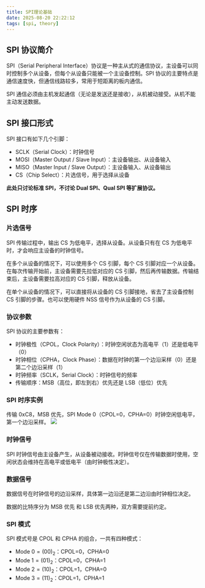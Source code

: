 ```yaml
---
title: SPI理论基础
date: 2025-08-20 22:22:12
tags: [spi, theory]
---
```


## SPI 协议简介
SPI（Serial Peripheral Interface）协议是一种主从式的通信协议，主设备可以同时控制多个从设备，但每个从设备只能被一个主设备控制。SPI 协议的主要特点是通信速度快，但通信线路较多，常用于短距离的板内通信。  

SPI 通信必须由主机发起通信（无论是发送还是接收），从机被动接受。从机不能主动发送数据。  

## SPI 接口形式
SPI 接口有如下几个引脚：

- SCLK（Serial Clock）：时钟信号
- MOSI（Master Output / Slave Input）：主设备输出、从设备输入
- MISO（Master Input / Slave Output）：主设备输入、从设备输出
- CS（Chip Select）：片选信号，用于选择从设备

**此处只讨论标准 SPI，不讨论 Dual SPI、Qual SPI 等扩展协议。**

## SPI 时序
### 片选信号
SPI 传输过程中，输出 CS 为低电平，选择从设备。从设备只有在 CS 为低电平时，才会响应主设备的时钟信号。

在多个从设备的情况下，可以使用多个 CS 引脚，每个 CS 引脚对应一个从设备。在每次传输开始前，主设备需要先拉低对应的 CS 引脚，然后再传输数据。传输结束后，主设备需要拉高对应的 CS 引脚，释放从设备。

在单个从设备的情况下，可以直接将从设备的 CS 引脚接地，省去了主设备控制 CS 引脚的步骤。也可以使用硬件 NSS 信号作为从设备的 CS 引脚。

### 协议参数
SPI 协议的主要参数有：

- 时钟极性（CPOL，Clock Polarity）：时钟空闲状态为高电平（1）还是低电平（0）
- 时钟相位（CPHA，Clock Phase）：数据在时钟的第一个边沿采样（0）还是第二个边沿采样（1）
- 时钟频率（SCLK，Serial Clock）：时钟信号的频率
- 传输顺序：MSB（高位，即左到右）优先还是 LSB（低位）优先

### SPI 时序实例
传输 0xC8，MSB 优先，SPI Mode 0（CPOL=0，CPHA=0）时钟空闲低电平，第一个边沿采样。
![](./SpiExample.png)

### 时钟信号
SPI 时钟信号由主设备产生，从设备被动接收。时钟信号仅在传输数据时使用，空闲状态会维持在高电平或低电平（由时钟极性决定）。

### 数据信号
数据信号在时钟信号的边沿采样，具体第一边沿还是第二边沿由时钟相位决定。   

数据的比特序分为 MSB 优先 和 LSB 优先两种，双方需要提前约定。

### SPI 模式
SPI 模式号是 CPOL 和 CPHA 的组合，一共有四种模式：

- Mode $0=(00)_2$：CPOL=0，CPHA=0
- Mode $1=(01)_2$：CPOL=0，CPHA=1
- Mode $2=(10)_2$：CPOL=1，CPHA=0
- Mode $3=(11)_2$：CPOL=1，CPHA=1
